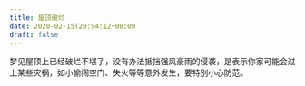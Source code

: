 ```yaml
---
title: 屋顶破烂
date: 2020-02-15T20:54:12+08:00
draft: false
---
```


梦见屋顶上已经破烂不堪了，没有办法抵挡强风豪雨的侵袭，是表示你家可能会过上某些灾祸，如小偷闯空门、失火等等意外发生，要特别小心防范。